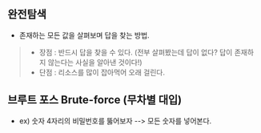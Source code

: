 ## 완전탐색
- 존재하는 모든 값을 살펴보며 답을 찾는 방법. 
> - 장점 : 반드시 답을 찾을 수 있다. (전부 살펴봤는데 답이 없다? 답이 존재하지 않는다는 사실을 알아낸 것이다!)
> - 단점 : 리소스를 많이 잡아먹어 오래 걸린다.

## 브루트 포스 Brute-force (무차별 대입)
- ex) 숫자 4자리의 비밀번호를 뚫어보자 --> 모든 숫자를 넣어본다.

